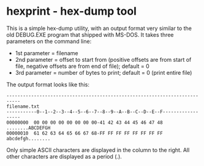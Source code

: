 # hexprint - hex-dump tool
This is a simple hex-dump utility, with an output format very similar to the old DEBUG.EXE program that shipped with MS-DOS. It takes three parameters on the command line:

* 1st parameter = filename
* 2nd parameter = offset to start from (positive offsets are from start of file, negative offsets are from end of file); default = 0
* 3rd parameter = number of bytes to print; default = 0 (print entire file)

The output format looks like this:
```
---------------------------------------------------------------------------
filename.txt
-----------0--1--2--3--4--5--6--7--8--9--A--B--C--D--E--F------------------
00000000  00 00 00 00 00 00 00 00-41 42 43 44 45 46 47 48  ........ABCDEFGH
00000010  61 62 63 64 65 66 67 68-FF FF FF FF FF FF FF FF  abcdefgh........
```
Only simple ASCII characters are displayed in the column to the right. All other characters are displayed as a period (.).

